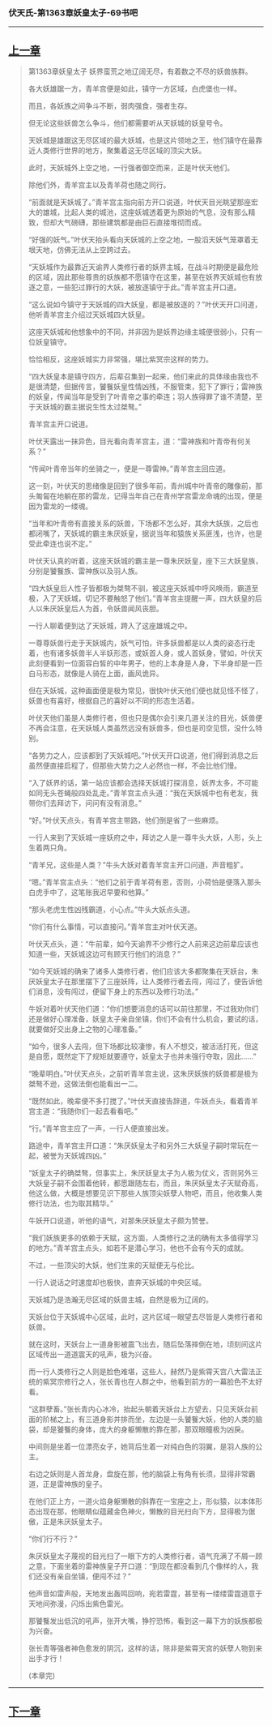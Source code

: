 ### 伏天氏-第1363章妖皇太子-69书吧

--------
[上一章](./eb34045338f4cf305696f558682da1b4.md)
--------


>
>
>
>第1363章妖皇太子
>妖界蛮荒之地辽阔无尽，有着数之不尽的妖兽族群。
>
>各大妖雄踞一方，青羊宫便是如此，镇守一方区域，白虎堡也一样。
>
>而且，各妖族之间争斗不断，弱肉强食，强者生存。
>
>但无论这些妖兽怎么争斗，他们都需要听从天妖城的妖皇号令。
>
>天妖城是雄踞这无尽区域的最大妖城，也是这片领地之王，他们镇守在最靠近人类修行世界的地方，聚集着这无尽区域的顶尖大妖。
>
>此时，天妖城外上空之地，一行强者御空而来，正是叶伏天他们。
>
>除他们外，青羊宫主以及青羊荷也随之同行。
>
>“前面就是天妖城了。”青羊宫主指向前方开口说道，叶伏天目光眺望那座宏大的雄城，比起人类的城池，这座妖城透着更为原始的气息，没有那么精致，但却大气磅礴，那些建筑都是由巨石直接堆彻而成。
>
>“好强的妖气。”叶伏天抬头看向天妖城的上空之地，一股滔天妖气笼罩着无垠天地，仿佛无法从上空跨过去。
>
>“天妖城作为最靠近天谕界人类修行者的妖界主城，在战斗时期便是最危险的区域，因此那些尊贵的妖族都不愿镇守在这里，甚至在妖界天妖城也有放逐之意，一些犯过罪行的大妖，被放逐镇守于此。”青羊宫主开口道。
>
>“这么说如今镇守于天妖城的四大妖皇，都是被放逐的？”叶伏天开口问道，他听青羊宫主介绍过天妖城四大妖皇。
>
>这座天妖城和他想象中的不同，并非因为是妖界边缘主城便很弱小，只有一位妖皇镇守。
>
>恰恰相反，这座妖城实力非常强，堪比紫冥宗这样的势力。
>
>“四大妖皇本是镇守四方，后辈召集到一起来，他们来此的具体缘由我也不是很清楚，但据传言，饕餮妖皇性情凶残，不服管束，犯下了罪行；雷神族的妖皇，传闻当年是受到了叶青帝之事的牵连；羽人族得罪了谁不清楚，至于天妖城的霸主据说生性太过桀骜。”
>
>青羊宫主开口说道。
>
>叶伏天露出一抹异色，目光看向青羊宫主，道：“雷神族和叶青帝有何关系？”
>
>“传闻叶青帝当年的坐骑之一，便是一尊雷神。”青羊宫主回应道。
>
>这一刻，叶伏天的思绪像是回到了很多年前，青州城中叶青帝的雕像前，那头匍匐在地躺在那的雷龙，记得当年自己在青州学宫雷龙命魂的出现，便是因为雷龙的一缕魂。
>
>“当年和叶青帝有直接关系的妖兽，下场都不怎么好，其余大妖族，之后也都闭嘴了，天妖城的霸主朱厌妖皇，据说当年和猿族关系匪浅，也许，也是受此牵连也说不定。”
>
>叶伏天认真的听着，这座天妖城的霸主是一尊朱厌妖皇，座下三大妖皇族，分别是饕餮族、雷神族以及羽人族。
>
>“四大妖皇后人性子皆都极为桀骜不驯，被这座天妖城中呼风唤雨，霸道至极，入了天妖城，切记不要触怒了他们。”青羊宫主提醒一声，四大妖皇的后人以朱厌妖皇后人为首，令妖兽闻风丧胆。
>
>一行人聊着便到达了天妖城，跨入了这座雄城之中。
>
>一尊尊妖兽行走于天妖城内，妖气可怕，许多妖兽都是以人类的姿态行走着，也有诸多妖兽半人半妖形态，或妖首人身，或人首妖身，譬如，叶伏天此刻便看到一位面容白皙的中年男子，他的上本身是人身，下半身却是一匹白马形态，就像是人骑在上面，画风诡异。
>
>但在天妖城，这种画面便是极为常见，很快叶伏天他们便也就见怪不怪了，妖兽也有喜好，根据自己的喜好以不同的形态生活着。
>
>叶伏天他们虽是人类修行者，但也只是偶尔会引来几道关注的目光，妖兽便不再会注意，在天妖城人类虽然远没有妖兽多，但也是司空见惯，没什么特别。
>
>“各势力之人，应该都到了天妖城吧。”叶伏天开口说道，他们得到消息之后虽然便直接启程了，但那些大势力之人必然也一样，不会比他们慢。
>
>“入了妖界的话，第一站应该都会选择天妖城打探消息，妖界太多，不可能如同无头苍蝇般四处乱走。”青羊宫主点头道：“我在天妖城中也有老友，我带你们去拜访下，问问有没有消息。”
>
>“好。”叶伏天点头，有青羊宫主带路，他们倒是省了一些麻烦。
>
>一行人来到了天妖城一座妖府之中，拜访之人是一尊牛头大妖，人形，头上生着两只角。
>
>“青羊兄，这些是人类？”牛头大妖对着青羊宫主开口问道，声音粗犷。
>
>“嗯。”青羊宫主点头：“他们之前于青羊荷有恩，否则，小荷怕是便落入那头白虎手中了，这笔账我迟早要和他算。”
>
>“那头老虎生性凶残霸道，小心点。”牛头大妖点头道。
>
>“你们有什么事情，可以直接问。”青羊宫主对叶伏天道。
>
>叶伏天点头，道：“牛前辈，如今天谕界不少修行之人前来这边前辈应该也知道一些，天妖城这边可有顾天行他们的消息？”
>
>“如今天妖城的确来了诸多人类修行者，他们应该大多都聚集在天妖台，朱厌妖皇太子在那里摆下了三座妖阵，让人类修行者去闯，闯过了，便告诉他们消息，没有闯过，便留下身上的东西以及修行功法。”
>
>牛妖对着叶伏天他们道：“你们想要消息的话可以前往那里，不过我劝你们还是做好心理准备，妖皇太子亲自坐镇，你们不会有什么机会，要试的话，就要做好交出身上之物的心理准备。”
>
>“如今，很多人去闯，但下场都比较凄惨，有人不想交，被活活打死，但这是自愿，既然定下了规矩就要遵守，妖皇太子也并未强行夺取，因此……”
>
>“晚辈明白。”叶伏天点头，之前听青羊宫主说，这朱厌妖族的妖兽都是极为桀骜不逊，这做法倒也能看出一二。
>
>“既然如此，晚辈便不多打搅了。”叶伏天直接告辞道，牛妖点头，看着青羊宫主道：“我随你们一起去看看吧。”
>
>“行。”青羊宫主应了一声，一行人便直接出发。
>
>路途中，青羊宫主开口道：“朱厌妖皇太子和另外三大妖皇子嗣时常玩在一起，被誉为天妖城四凶。”
>
>“妖皇太子的确桀骜，但事实上，朱厌妖皇太子为人极为仗义，否则另外三大妖皇子嗣不会围着他转，都愿跟随左右，而且，朱厌妖皇太子天赋奇高，他这么做，大概是想要见识下那些人族顶尖妖孽人物吧，而且，他收集人类修行功法，也为取其精华。”
>
>牛妖开口说道，听他的语气，对那朱厌妖皇太子颇为赞誉。
>
>“我们妖族更多的依赖于天赋，这方面，人类修行之法的确有太多值得学习的地方。”青羊宫主点头，如若不是潜心学习，他也不会有今天的成就。
>
>不过，一些顶尖的大妖，他们生来的天赋便无与伦比。
>
>一行人说话之时速度却也极快，直奔天妖城的中央区域。
>
>天妖城乃是浩瀚无尽区域的妖兽主城，自然是极为辽阔的。
>
>天妖台位于天妖城中心区域，此时，这片区域一眼望去尽皆是人类修行者和妖兽。
>
>就在这时，天妖台上一道身影被震飞出去，随后坠落摔倒在地，顷刻间这片区域传出一道道震天的吼声，极为兴奋。
>
>而一行人类修行之人则是脸色难堪，这些人，赫然乃是紫霄天宫八大雷法正统的紫冥宗修行之人，张长青也在人群之中，他看到前方的一幕脸色不太好看。
>
>“这群孽畜。”张长青内心冰冷，抬起头朝着天妖台上方望去，只见天妖台前面的阶梯之上，有三道身影并排而坐，左边是一头饕餮大妖，他的人类的脑袋，却是饕餮的身体，庞大的身躯懒散的靠在那，那双眼瞳极为凶戾。
>
>中间则是坐着一位漂亮女子，她背后生着一对纯白色的羽翼，是羽人族的公主。
>
>右边之妖则是人首龙身，盘旋在那，他的脑袋上有角有长须，显得非常霸道，正是雷神族的皇子。
>
>在他们正上方，一道火焰身躯懒散的斜靠在一宝座之上，形似猿，以本体形态出现在那，他眼睛似蕴藏金色神火，懒散的目光扫向下方，显得极为倨傲，正是朱厌妖皇太子。
>
>“你们行不行？”
>
>朱厌妖皇太子蔑视的目光扫了一眼下方的人类修行者，语气充满了不屑一顾之意，下面坐着的雷神族皇子开口道：“到现在都没看到几个像样的人，我们还没有亲自坐镇，便闯不过？”
>
>他声音如雷声般，天地发出轰鸣回响，宛若雷霆，甚至有一缕缕雷霆道意于天地间弥漫，闪烁出紫色雷光。
>
>那饕餮发出低沉的吼声，张开大嘴，狰狞恐怖，看到这一幕下方的妖族都极为兴奋。
>
>张长青等强者神色愈发的阴沉，这样的话，除非是紫霄天宫的妖孽人物到来出手才行！
>
>(本章完)
>
>

--------
[下一章](./8d2de2173850ee3913e4c07ac27a106e.md)
--------
